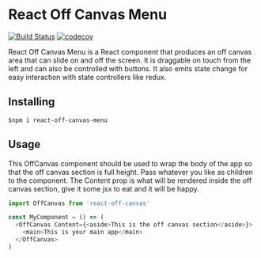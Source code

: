 # React Off Canvas Menu

[![Build Status](https://travis-ci.org/spirift/react-off-canvas-menu.png?branch=master)](https://travis-ci.org/spirift/react-off-canvas-menu)
[![codecov](https://codecov.io/gh/spirift/react-off-canvas-menu/branch/master/graph/badge.svg)](https://codecov.io/gh/spirift/react-off-canvas-menu)

React Off Canvas Menu is a React component that produces an off canvas area that can slide on and off the screen. It is draggable on touch from the left and can also be controlled with buttons. It also emits state change for easy interaction with state controllers like redux.

## Installing
`$npm i react-off-canvas-menu`

## Usage

This OffCanvas component should be used to wrap the body of the app so that the off canvas section is full height. Pass whatever you like as children to the component. The Content prop is what will be rendered inside the off canvas section, give it some jsx to eat and it will be happy.

``` javascript
import OffCanvas from 'react-off-canvas'

const MyComponent = () => (
  <OffCanvas Content={<aside>This is the off canvas section</aside>}>
    <main>This is your main app</main>
  </OffCanvas>
)
```
